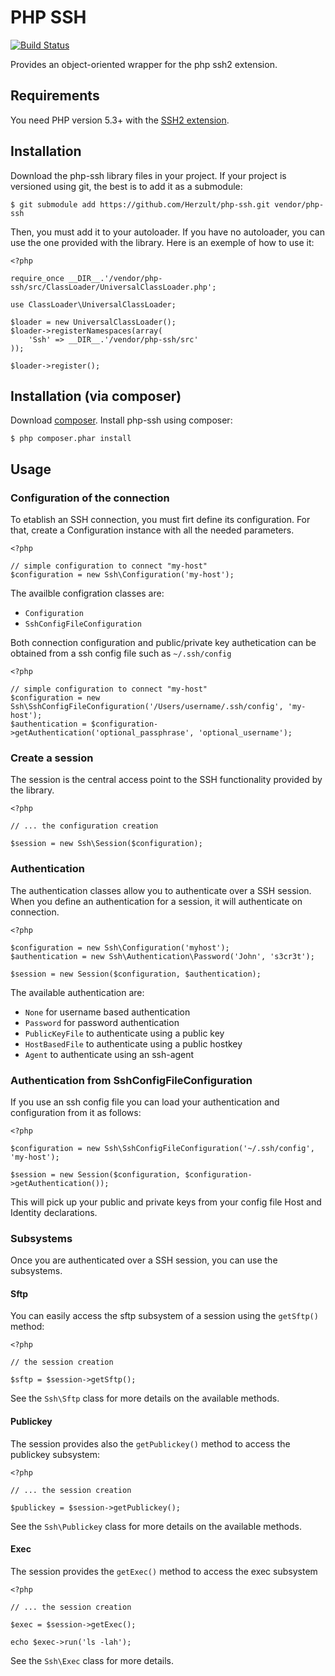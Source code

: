 PHP SSH
=======

[![Build Status](https://travis-ci.org/Herzult/php-ssh.png?branch=master)](https://travis-ci.org/Herzult/php-ssh)

Provides an object-oriented wrapper for the php ssh2 extension.

Requirements
------------

You need PHP version 5.3+ with the [SSH2 extension](http://www.php.net/manual/en/book.ssh2.php).

Installation
------------

Download the php-ssh library files in your project. 
If your project is versioned using git, the best is to add it as a submodule:

    $ git submodule add https://github.com/Herzult/php-ssh.git vendor/php-ssh

Then, you must add it to your autoloader. 
If you have no autoloader, you can use the one provided with the library.
Here is an exemple of how to use it:

    <?php

    require_once __DIR__.'/vendor/php-ssh/src/ClassLoader/UniversalClassLoader.php';

    use ClassLoader\UniversalClassLoader;

    $loader = new UniversalClassLoader();
    $loader->registerNamespaces(array(
        'Ssh' => __DIR__.'/vendor/php-ssh/src'
    ));

    $loader->register();

Installation (via composer)
------------

Download [composer](http://getcomposer.org/download/).
Install php-ssh using composer:

    $ php composer.phar install

Usage
-----

### Configuration of the connection

To etablish an SSH connection, you must firt define its configuration.
For that, create a Configuration instance with all the needed parameters.

    <?php

    // simple configuration to connect "my-host"
    $configuration = new Ssh\Configuration('my-host');

The availble configration classes are:

- `Configuration`
- `SshConfigFileConfiguration`

Both connection configuration and public/private key authetication can be obtained from a ssh config file such as `~/.ssh/config`

    <?php

    // simple configuration to connect "my-host"
    $configuration = new Ssh\SshConfigFileConfiguration('/Users/username/.ssh/config', 'my-host');
    $authentication = $configuration->getAuthentication('optional_passphrase', 'optional_username');

### Create a session

The session is the central access point to the SSH functionality provided by the library.

    <?php

    // ... the configuration creation

    $session = new Ssh\Session($configuration);

### Authentication

The authentication classes allow you to authenticate over a SSH session.
When you define an authentication for a session, it will authenticate on connection.

    <?php

    $configuration = new Ssh\Configuration('myhost');
    $authentication = new Ssh\Authentication\Password('John', 's3cr3t');

    $session = new Session($configuration, $authentication);

The available authentication are:

 - `None` for username based authentication
 - `Password` for password authentication
 - `PublicKeyFile` to authenticate using a public key
 - `HostBasedFile` to authenticate using a public hostkey
 - `Agent` to authenticate using an ssh-agent

### Authentication from SshConfigFileConfiguration

If you use an ssh config file you can load your authentication and configuration from it as follows:

    <?php

    $configuration = new Ssh\SshConfigFileConfiguration('~/.ssh/config', 'my-host');

    $session = new Session($configuration, $configuration->getAuthentication());

This will pick up your public and private keys from your config file Host and Identity declarations.

### Subsystems

Once you are authenticated over a SSH session, you can use the subsystems.

#### Sftp

You can easily access the sftp subsystem of a session using the `getSftp()` method:

    <?php

    // the session creation

    $sftp = $session->getSftp();

See the `Ssh\Sftp` class for more details on the available methods.

#### Publickey

The session provides also the `getPublickey()` method to access the publickey subsystem:

    <?php

    // ... the session creation

    $publickey = $session->getPublickey();

See the `Ssh\Publickey` class for more details on the available methods.

#### Exec

The session provides the `getExec()` method to access the exec subsystem

    <?php

    // ... the session creation

    $exec = $session->getExec();

    echo $exec->run('ls -lah');

See the `Ssh\Exec` class for more details.

